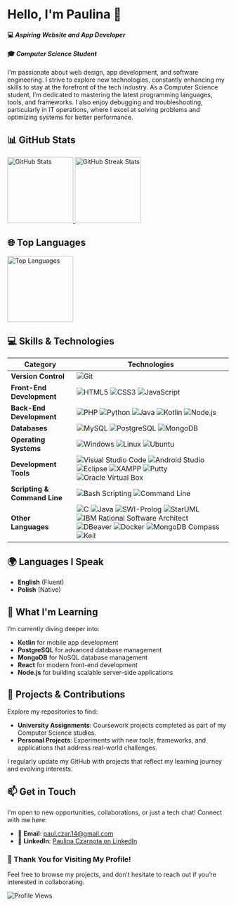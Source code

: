 # Hello, I'm Paulina 👋

#### 💻 *Aspiring Website and App Developer*  
#### 🎓 *Computer Science Student*

I'm passionate about web design, app development, and software engineering. I strive to explore new technologies, constantly enhancing my skills to stay at the forefront of the tech industry. As a Computer Science student, I’m dedicated to mastering the latest programming languages, tools, and frameworks. I also enjoy debugging and troubleshooting, particularly in IT operations, where I excel at solving problems and optimizing systems for better performance.


## 📊 GitHub Stats

<a href="https://github.com/PaulinaCzarnota">
  <img src="https://github-readme-stats.vercel.app/api?username=PaulinaCzarnota&show_icons=true&theme=radical" alt="GitHub Stats" height="150"/>
  <img src="https://github-readme-streak-stats.herokuapp.com/?user=PaulinaCzarnota&theme=radical" alt="GitHub Streak Stats" height="150"/>
</a>


## 🌐 Top Languages

<a href="https://github.com/PaulinaCzarnota">
  <img src="https://github-readme-stats.vercel.app/api/top-langs/?username=PaulinaCzarnota&layout=compact&theme=radical" alt="Top Languages" height="150"/>
</a>


## 💻 Skills & Technologies

| **Category**              | **Technologies** |
|---------------------------|------------------|
| **Version Control**       | <img src="https://img.shields.io/badge/Git-F05032?style=flat&logo=git&logoColor=white" alt="Git"/> |
| **Front-End Development** | <img src="https://img.shields.io/badge/HTML5-E34F26?style=flat&logo=html5&logoColor=white" alt="HTML5"/> <img src="https://img.shields.io/badge/CSS3-1572B6?style=flat&logo=css3&logoColor=white" alt="CSS3"/> <img src="https://img.shields.io/badge/JavaScript-F7DF1E?style=flat&logo=javascript&logoColor=black" alt="JavaScript"/> |
| **Back-End Development**  | <img src="https://img.shields.io/badge/PHP-777BB4?style=flat&logo=php&logoColor=white" alt="PHP"/> <img src="https://img.shields.io/badge/Python-3776AB?style=flat&logo=python&logoColor=white" alt="Python"/> <img src="https://img.shields.io/badge/Java-007396?style=flat&logo=openjdk&logoColor=white" alt="Java"/> <img src="https://img.shields.io/badge/Kotlin-0095D5?style=flat&logo=kotlin&logoColor=white" alt="Kotlin"/> <img src="https://img.shields.io/badge/Node.js-339933?style=flat&logo=nodedotjs&logoColor=white" alt="Node.js"/> |
| **Databases**             | <img src="https://img.shields.io/badge/MySQL-005E9C?style=flat&logo=mysql&logoColor=white" alt="MySQL"/> <img src="https://img.shields.io/badge/PostgreSQL-4169E1?style=flat&logo=postgresql&logoColor=white" alt="PostgreSQL"/> <img src="https://img.shields.io/badge/MongoDB-47A248?style=flat&logo=mongodb&logoColor=white" alt="MongoDB"/> |
| **Operating Systems**     | <img src="https://img.shields.io/badge/Windows-0078D6?style=flat&logo=windows&logoColor=white" alt="Windows"/> <img src="https://img.shields.io/badge/Linux-FCC624?style=flat&logo=linux&logoColor=black" alt="Linux"/> <img src="https://img.shields.io/badge/Ubuntu-E95420?style=flat&logo=ubuntu&logoColor=white" alt="Ubuntu"/> |
| **Development Tools**     | <img src="https://img.shields.io/badge/Visual%20Studio%20Code-007ACC?style=flat&logo=visual-studio-code&logoColor=white" alt="Visual Studio Code"/> <img src="https://img.shields.io/badge/Android%20Studio-3DDC84?style=flat&logo=android-studio&logoColor=white" alt="Android Studio"/> <img src="https://img.shields.io/badge/Eclipse-2C2255?style=flat&logo=eclipse&logoColor=white" alt="Eclipse"/> <img src="https://img.shields.io/badge/XAMPP-FC7D5B?style=flat&logo=xampp&logoColor=white" alt="XAMPP"/> <img src="https://img.shields.io/badge/Putty-0E9B5C?style=flat&logo=putty&logoColor=white" alt="Putty"/> <img src="https://img.shields.io/badge/Oracle%20Virtual%20Box-1E5B9D?style=flat&logo=oracle&logoColor=white" alt="Oracle Virtual Box"/> |
| **Scripting & Command Line** | <img src="https://img.shields.io/badge/Bash-4EAA25?style=flat&logo=gnubash&logoColor=white" alt="Bash Scripting"/> <img src="https://img.shields.io/badge/Command%20Line-000000?style=flat&logo=windowscommandprompt&logoColor=white" alt="Command Line"/> |
| **Other Languages**       | <img src="https://img.shields.io/badge/C-A8B9CC?style=flat&logo=c&logoColor=black" alt="C"/> <img src="https://img.shields.io/badge/Java-ED8B00?style=flat&logo=oracle&logoColor=black" alt="Java"/> <img src="https://img.shields.io/badge/SWI--Prolog-3D85C6?style=flat&logo=prolog&logoColor=white" alt="SWI-Prolog"/> <img src="https://img.shields.io/badge/StarUML-24A8E1?style=flat&logo=staruml&logoColor=white" alt="StarUML"/> <img src="https://img.shields.io/badge/IBM%20Rational%20Software%20Architect-6F8F8D?style=flat&logo=ibm&logoColor=white" alt="IBM Rational Software Architect"/> <img src="https://img.shields.io/badge/DBeaver-7B8DFF?style=flat&logo=dbeaver&logoColor=white" alt="DBeaver"/> <img src="https://img.shields.io/badge/Docker-2496ED?style=flat&logo=docker&logoColor=white" alt="Docker"/> <img src="https://img.shields.io/badge/MongoDB%20Compass-47A248?style=flat&logo=mongodb&logoColor=white" alt="MongoDB Compass"/> <img src="https://img.shields.io/badge/Keil-3B82B4?style=flat&logo=keil&logoColor=white" alt="Keil"/> |


## 🌍 Languages I Speak

- **English** (Fluent)  
- **Polish** (Native)


## 🌱 What I'm Learning

I’m currently diving deeper into:

- **Kotlin** for mobile app development  
- **PostgreSQL** for advanced database management  
- **MongoDB** for NoSQL database management  
- **React** for modern front-end development  
- **Node.js** for building scalable server-side applications


## 📂 Projects & Contributions

Explore my repositories to find:

- **University Assignments**: Coursework projects completed as part of my Computer Science studies.
- **Personal Projects**: Experiments with new tools, frameworks, and applications that address real-world challenges.

I regularly update my GitHub with projects that reflect my learning journey and evolving interests.


## 📫 Get in Touch

I'm open to new opportunities, collaborations, or just a tech chat! Connect with me here:

- 📧 **Email**: [paul.czar.14@gmail.com](mailto:paul.czar.14@gmail.com)
- 🔗 **LinkedIn**: [Paulina Czarnota on LinkedIn](https://www.linkedin.com/in/paulina-czarnota-computer-science/)


### 🎉 Thank You for Visiting My Profile!

Feel free to browse my projects, and don’t hesitate to reach out if you’re interested in collaborating.

<img src="https://komarev.com/ghpvc/?username=PaulinaCzarnota&color=blue&style=flat" alt="Profile Views"/>
